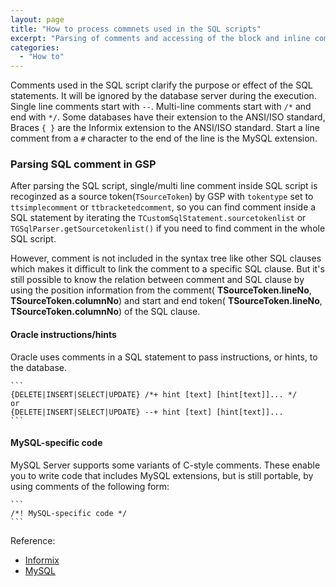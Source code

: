 ```yaml
---
layout: page
title: "How to process commnets used in the SQL scripts"
excerpt: "Parsing of comments and accessing of the block and inline comments of a SQL script"
categories:
  - "How to"
---
```


Comments used in the SQL script clarify the purpose or effect of the SQL statements. It will be ignored by the database server during the execution.
Single line comments start with `--`. Multi-line comments start with `/*` and end with `*/`. Some databases have their extension to the ANSI/ISO standard,
Braces `{ }` are the Informix extension to the ANSI/ISO standard. Start a line comment from a `#` character to the end of the line is the MySQL extension.


	
### Parsing SQL comment in GSP

After parsing the SQL script, single/multi line comment inside SQL script is recoginzed as a source token(`TSourceToken`) by GSP 
with `tokentype` set to `ttsimplecomment` or `ttbracketedcomment`, 
so you can find comment inside a SQL statement by iterating the `TCustomSqlStatement.sourcetokenlist` or `TGSqlParser.getSourcetokenlist()` 
if you need to find comment in the whole SQL script.

However, comment is not included in the syntax tree like other SQL clauses which makes it difficult to link the comment to a specific SQL clause. 
But it's still possible to know the relation between comment and SQL clause by using the position information 
from the comment( __TSourceToken.lineNo__,  __TSourceToken.columnNo__) and  start and end token( __TSourceToken.lineNo__,  __TSourceToken.columnNo__) of the SQL clause.
 

#### Oracle instructions/hints

Oracle uses comments in a SQL statement to pass instructions, or hints, to the database.
	
	```
	{DELETE|INSERT|SELECT|UPDATE} /*+ hint [text] [hint[text]]... */
	or
	{DELETE|INSERT|SELECT|UPDATE} --+ hint [text] [hint[text]]...
	```

#### MySQL-specific code

MySQL Server supports some variants of C-style comments. These enable you to write code that includes MySQL extensions, but is still portable, by using comments of the following form:

	```
	/*! MySQL-specific code */ 
	```

	
Reference:
* [Informix](https://www.ibm.com/support/knowledgecenter/en/SSGU8G_12.1.0/com.ibm.sqls.doc/ids_sqs_0210.htm)
* [MySQL](https://dev.mysql.com/doc/refman/8.0/en/comments.html)

 
 